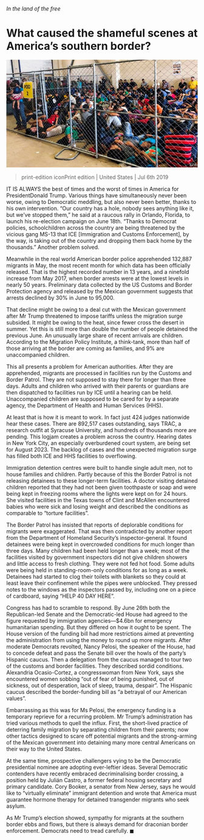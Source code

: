 ###### In the land of the free

# What caused the shameful scenes at America’s southern border? 

![image](images/20190706_USP001_0.jpg) 

> print-edition iconPrint edition | United States | Jul 6th 2019 

IT IS ALWAYS the best of times and the worst of times in America for PresidentDonald Trump. Various things have simultaneously never been worse, owing to Democratic meddling, but also never been better, thanks to his own intervention. “Our country has a hole, nobody sees anything like it, but we’ve stopped them,” he said at a raucous rally in Orlando, Florida, to launch his re-election campaign on June 18th. “Thanks to Democrat policies, schoolchildren across the country are being threatened by the vicious gang MS-13 that ICE [Immigration and Customs Enforcement], by the way, is taking out of the country and dropping them back home by the thousands.” Another problem solved. 

Meanwhile in the real world American border police apprehended 132,887 migrants in May, the most recent month for which data has been officially released. That is the highest recorded number in 13 years, and a ninefold increase from May 2017, when border arrests were at the lowest levels in nearly 50 years. Preliminary data collected by the US Customs and Border Protection agency and released by the Mexican government suggests that arrests declined by 30% in June to 95,000. 

That decline might be owing to a deal cut with the Mexican government after Mr Trump threatened to impose tariffs unless the migration surge subsided. It might be owing to the heat, since fewer cross the desert in summer. Yet this is still more than double the number of people detained the previous June. An unusually large share of recent arrivals are children. According to the Migration Policy Institute, a think-tank, more than half of those arriving at the border are coming as families, and 9% are unaccompanied children. 

This all presents a problem for American authorities. After they are apprehended, migrants are processed in facilities run by the Customs and Border Patrol. They are not supposed to stay there for longer than three days. Adults and children who arrived with their parents or guardians are then dispatched to facilities run by ICE until a hearing can be held. Unaccompanied children are supposed to be cared for by a separate agency, the Department of Health and Human Services (HHS). 

At least that is how it is meant to work. In fact just 424 judges nationwide hear these cases. There are 892,517 cases outstanding, says TRAC, a research outfit at Syracuse University, and hundreds of thousands more are pending. This logjam creates a problem across the country. Hearing dates in New York City, an especially overburdened court system, are being set for August 2023. The backlog of cases and the unexpected migration surge has filled both ICE and HHS facilities to overflowing. 

Immigration detention centres were built to handle single adult men, not to house families and children. Partly because of this the Border Patrol is not releasing detainees to these longer-term facilities. A doctor visiting detained children reported that they had not been given toothpaste or soap and were being kept in freezing rooms where the lights were kept on for 24 hours. She visited facilities in the Texas towns of Clint and McAllen encountered babies who were sick and losing weight and described the conditions as comparable to “torture facilities”. 

The Border Patrol has insisted that reports of deplorable conditions for migrants were exaggerated. That was then contradicted by another report from the Department of Homeland Security’s inspector-general. It found detainees were being kept in overcrowded conditions for much longer than three days. Many children had been held longer than a week; most of the facilities visited by government inspectors did not give children showers and little access to fresh clothing. They were not fed hot food. Some adults were being held in standing-room-only conditions for as long as a week. Detainees had started to clog their toilets with blankets so they could at least leave their confinement while the pipes were unblocked. They pressed notes to the windows as the inspectors passed by, including one on a piece of cardboard, saying “HELP 40 DAY HERE”. 

Congress has had to scramble to respond. By June 26th both the Republican-led Senate and the Democratic-led House had agreed to the figure requested by immigration agencies—$4.6bn for emergency humanitarian spending. But they differed on how it ought to be spent. The House version of the funding bill had more restrictions aimed at preventing the administration from using the money to round up more migrants. After moderate Democrats revolted, Nancy Pelosi, the speaker of the House, had to concede defeat and pass the Senate bill over the howls of the party’s Hispanic caucus. Then a delegation from the caucus managed to tour two of the customs and border facilities. They described sordid conditions. Alexandria Ocasio-Cortez, a congresswoman from New York, says she encountered women sobbing “out of fear of being punished, out of sickness, out of desperation, lack of sleep, trauma, despair”. The Hispanic caucus described the border-funding bill as “a betrayal of our American values”. 

Embarrassing as this was for Ms Pelosi, the emergency funding is a temporary reprieve for a recurring problem. Mr Trump’s administration has tried various methods to quell the influx. First, the short-lived practice of deterring family migration by separating children from their parents; now other tactics designed to scare off potential migrants and the strong-arming of the Mexican government into detaining many more central Americans on their way to the United States. 

At the same time, prospective challengers vying to be the Democratic presidential nominee are adopting ever-leftier ideas. Several Democratic contenders have recently embraced decriminalising border crossing, a position held by Julián Castro, a former federal housing secretary and primary candidate. Cory Booker, a senator from New Jersey, says he would like to “virtually eliminate” immigrant detention and wrote that America must guarantee hormone therapy for detained transgender migrants who seek asylum. 

As Mr Trump’s election showed, sympathy for migrants at the southern border ebbs and flows, but there is always demand for draconian border enforcement. Democrats need to tread carefully. ◼ 

